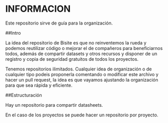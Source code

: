# INFORMACION

Este repositorio sirve de guía para la organización.

##Intro

La idea del repositorio de Bisite es que no reinventemos la rueda y podemos reutilizar código o mejorar el de compañeros para beneficiarnos todos, además de compartir datasets y otros recursos y disponer de un registro y copia de seguridad gratuitos de todos los proyectos.

Tenemos repositorios ilimitados. Cualquier idea de organización o de cualquier tipo podeis proponerla comentando o modificar este archivo y hacer un pull request, la idea es que vayamos ajustando la organización para que sea rápida y eficiente.

##Estructuración

Hay un repositorio para compartir datasheets.

En el caso de los proyectos se puede hacer un repositorio por proyecto.
